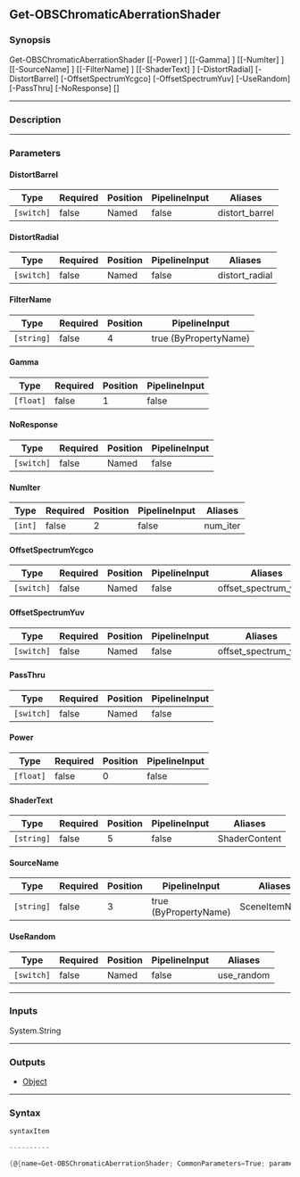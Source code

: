 Get-OBSChromaticAberrationShader
--------------------------------

### Synopsis

Get-OBSChromaticAberrationShader [[-Power] <float>] [[-Gamma] <float>] [[-NumIter] <int>] [[-SourceName] <string>] [[-FilterName] <string>] [[-ShaderText] <string>] [-DistortRadial] [-DistortBarrel] [-OffsetSpectrumYcgco] [-OffsetSpectrumYuv] [-UseRandom] [-PassThru] [-NoResponse] [<CommonParameters>]

---

### Description

---

### Parameters
#### **DistortBarrel**

|Type      |Required|Position|PipelineInput|Aliases       |
|----------|--------|--------|-------------|--------------|
|`[switch]`|false   |Named   |false        |distort_barrel|

#### **DistortRadial**

|Type      |Required|Position|PipelineInput|Aliases       |
|----------|--------|--------|-------------|--------------|
|`[switch]`|false   |Named   |false        |distort_radial|

#### **FilterName**

|Type      |Required|Position|PipelineInput        |
|----------|--------|--------|---------------------|
|`[string]`|false   |4       |true (ByPropertyName)|

#### **Gamma**

|Type     |Required|Position|PipelineInput|
|---------|--------|--------|-------------|
|`[float]`|false   |1       |false        |

#### **NoResponse**

|Type      |Required|Position|PipelineInput|
|----------|--------|--------|-------------|
|`[switch]`|false   |Named   |false        |

#### **NumIter**

|Type   |Required|Position|PipelineInput|Aliases |
|-------|--------|--------|-------------|--------|
|`[int]`|false   |2       |false        |num_iter|

#### **OffsetSpectrumYcgco**

|Type      |Required|Position|PipelineInput|Aliases              |
|----------|--------|--------|-------------|---------------------|
|`[switch]`|false   |Named   |false        |offset_spectrum_ycgco|

#### **OffsetSpectrumYuv**

|Type      |Required|Position|PipelineInput|Aliases            |
|----------|--------|--------|-------------|-------------------|
|`[switch]`|false   |Named   |false        |offset_spectrum_yuv|

#### **PassThru**

|Type      |Required|Position|PipelineInput|
|----------|--------|--------|-------------|
|`[switch]`|false   |Named   |false        |

#### **Power**

|Type     |Required|Position|PipelineInput|
|---------|--------|--------|-------------|
|`[float]`|false   |0       |false        |

#### **ShaderText**

|Type      |Required|Position|PipelineInput|Aliases      |
|----------|--------|--------|-------------|-------------|
|`[string]`|false   |5       |false        |ShaderContent|

#### **SourceName**

|Type      |Required|Position|PipelineInput        |Aliases      |
|----------|--------|--------|---------------------|-------------|
|`[string]`|false   |3       |true (ByPropertyName)|SceneItemName|

#### **UseRandom**

|Type      |Required|Position|PipelineInput|Aliases   |
|----------|--------|--------|-------------|----------|
|`[switch]`|false   |Named   |false        |use_random|

---

### Inputs
System.String

---

### Outputs
* [Object](https://learn.microsoft.com/en-us/dotnet/api/System.Object)

---

### Syntax
```PowerShell
syntaxItem
```
```PowerShell
----------
```
```PowerShell
{@{name=Get-OBSChromaticAberrationShader; CommonParameters=True; parameter=System.Object[]}}
```
